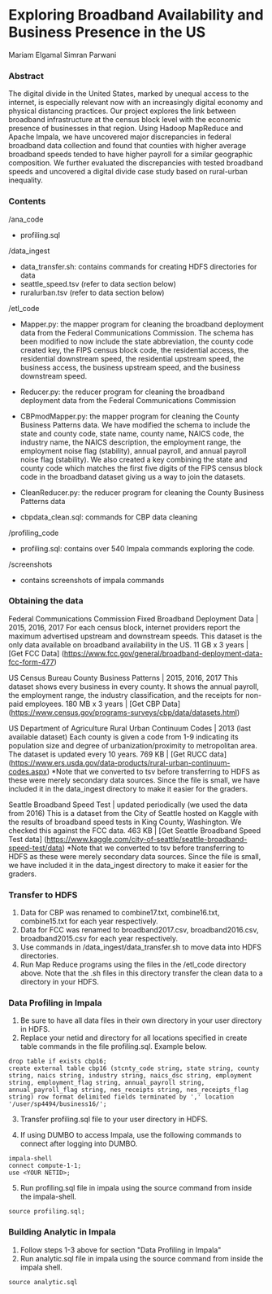 # Exploring Broadband Availability and Business Presence in the US

Mariam Elgamal 
Simran Parwani 

### Abstract
The digital divide in the United States, marked by unequal access to the internet, is especially relevant now with an increasingly digital economy and physical distancing practices. Our project explores the link between broadband infrastructure at the census block level with the economic presence of businesses in that region. Using Hadoop MapReduce and Apache Impala, we have uncovered major discrepancies in federal broadband data collection and found that counties with higher average broadband speeds tended to have higher payroll for a similar geographic composition. We further evaluated the discrepancies with tested broadband speeds and uncovered a digital divide case study based on rural-urban inequality.

### Contents
/ana_code
* profiling.sql 


/data_ingest
* data_transfer.sh: contains commands for creating HDFS directories for data
* seattle_speed.tsv (refer to data section below)
* ruralurban.tsv (refer to data section below)

/etl_code
* Mapper.py: the mapper program for cleaning the broadband deployment data from the Federal Communications Commission. The schema has been modified to now include the state abbreviation, the county code created key, the FIPS census block code, the residential access, the residential downstream speed, the residential upstream speed, the business access, the business upstream speed, and the business downstream speed.

* Reducer.py: the reducer program for cleaning the broadband deployment data from the Federal Communications Commission

* CBPmodMapper.py: the mapper program for cleaning the County Business Patterns data. We have modified the schema to include the state and county code, state name, county name, NAICS code, the industry name, the NAICS description, the employment range, the employment noise flag (stability), annual payroll, and annual payroll noise flag (stability). We also created a key combining the state and county code which matches the first five digits of the FIPS census block code in the broadband dataset giving us a way to join the datasets.

* CleanReducer.py: the reducer program for cleaning the County Business Patterns data

* cbpdata_clean.sql: commands for CBP data cleaning


/profiling_code
* profiling.sql: contains over 540 Impala commands exploring the code.

/screenshots
* contains screenshots of impala commands

### Obtaining the data
Federal Communications Commission Fixed Broadband Deployment Data  |  2015, 2016, 2017
For each census block, internet providers report the maximum advertised upstream and downstream speeds. This dataset is the only data available on broadband availability in the US.
11 GB x 3 years  |  [Get FCC Data] (https://www.fcc.gov/general/broadband-deployment-data-fcc-form-477)

US Census Bureau County Business Patterns  |  2015, 2016, 2017
This dataset shows every business in every county. It shows the annual payroll, the employment range, the industry classification, and the receipts for non-paid employees.
180 MB x 3 years  |  [Get CBP Data] (https://www.census.gov/programs-surveys/cbp/data/datasets.html)

US Department of Agriculture Rural Urban Continuum Codes  |  2013 (last available dataset)
Each county is given a code from 1-9 indicating its population size and degree of urbanization/proximity to metropolitan area. The dataset is updated every 10 years.
769 KB  |  [Get RUCC data] (https://www.ers.usda.gov/data-products/rural-urban-continuum-codes.aspx)
*Note that we converted to tsv before transferring to HDFS as these were merely secondary data sources. Since the file is small, we have included it in the data_ingest directory to make it easier for the graders.

Seattle Broadband Speed Test  |  updated periodically (we used the data from 2016)
This is a dataset from the City of Seattle hosted on Kaggle with the results of broadband speed tests in King County, Washington. We checked this against the FCC data.
463 KB  |  [Get Seattle Broadband Speed Test data] (https://www.kaggle.com/city-of-seattle/seattle-broadband-speed-test/data)
*Note that we converted to tsv before transferring to HDFS as these were merely secondary data sources. Since the file is small, we have included it in the data_ingest directory to make it easier for the graders.



### Transfer to HDFS
1. Data for CBP was renamed to combine17.txt, combine16.txt, combine15.txt for each year respectively.
2. Data for FCC was renamed to broadband2017.csv, broadband2016.csv, broadband2015.csv for each year respectively.
3. Use commands in /data_ingest/data_transfer.sh to move data into HDFS directories.
4. Run Map Reduce programs using the files in the /etl_code directory above. Note that the .sh files in this directory transfer the clean data to a directory in your HDFS.




### Data Profiling in Impala
1. Be sure to have all data files in their own directory in your user directory in HDFS.
2. Replace your netid and directory for all locations specified in create table commands in the file profiling.sql. Example below.

```
drop table if exists cbp16;
create external table cbp16 (stcnty_code string, state string, county string, naics string, industry string, naics_dsc string, employment string, employment_flag string, annual_payroll string, annual_payroll_flag string, nes_receipts string, nes_receipts_flag string) row format delimited fields terminated by ',' location '/user/sp4494/business16/';
```

3. Transfer profiling.sql file to your user directory in HDFS.

4. If using DUMBO to access Impala, use the following commands to connect after logging into DUMBO.

```
impala-shell
connect compute-1-1;
use <YOUR NETID>;

```

5. Run profiling.sql file in impala using the source command from inside the impala-shell.

```
source profiling.sql;
```


### Building Analytic in Impala
1. Follow steps 1-3 above for section "Data Profiling in Impala"
2. Run analytic.sql file in impala using the source command from inside the impala shell.

```
source analytic.sql
```



